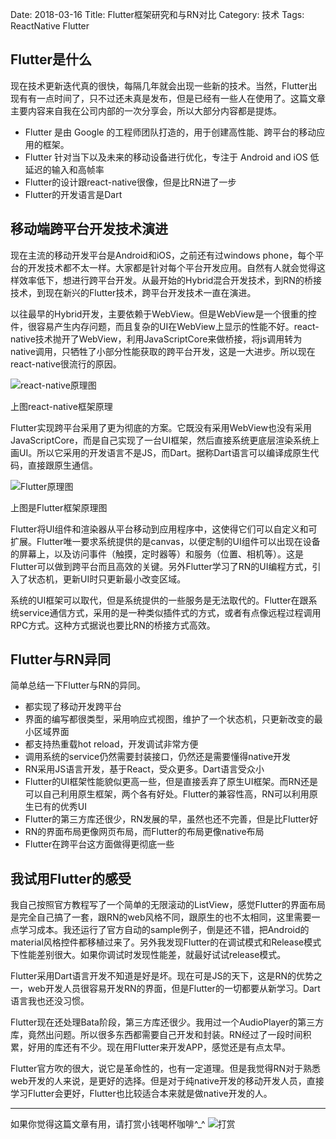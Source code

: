 Date: 2018-03-16
Title: Flutter框架研究和与RN对比
Category: 技术
Tags: ReactNative Flutter

## Flutter是什么
现在技术更新迭代真的很快，每隔几年就会出现一些新的技术。当然，Flutter出现有有一点时间了，只不过还未真是发布，但是已经有一些人在使用了。这篇文章主要内容来自我在公司内部的一次分享会，所以大部分内容都是提炼。

* Flutter 是由 Google 的工程师团队打造的，用于创建高性能、跨平台的移动应用的框架。
* Flutter 针对当下以及未来的移动设备进行优化，专注于 Android and iOS 低延迟的输入和高帧率
* Flutter的设计跟react-native很像，但是比RN进了一步
* Flutter的开发语言是Dart

## 移动端跨平台开发技术演进
现在主流的移动开发平台是Android和iOS，之前还有过windows phone，每个平台的开发技术都不太一样。大家都是针对每个平台开发应用。自然有人就会觉得这样效率低下，想进行跨平台开发。从最开始的Hybrid混合开发技术，到RN的桥接技术，到现在新兴的Flutter技术，跨平台开发技术一直在演进。

以往最早的Hybrid开发，主要依赖于WebView。但是WebView是一个很重的控件，很容易产生内存问题，而且复杂的UI在WebView上显示的性能不好。react-native技术抛开了WebView，利用JavaScriptCore来做桥接，将js调用转为native调用，只牺牲了小部分性能获取的跨平台开发，这是一大进步。所以现在react-native很流行的原因。

![react-native原理图](https://res.infoq.com/articles/why-is-flutter-revolutionary/zh/resources/2.png)

上图react-native框架原理

Flutter实现跨平台采用了更为彻底的方案。它既没有采用WebView也没有采用JavaScriptCore，而是自己实现了一台UI框架，然后直接系统更底层渲染系统上画UI。所以它采用的开发语言不是JS，而Dart。据称Dart语言可以编译成原生代码，直接跟原生通信。

![Flutter原理图](https://res.infoq.com/articles/why-is-flutter-revolutionary/zh/resources/4.png)

上图是Flutter框架原理图

Flutter将UI组件和渲染器从平台移动到应用程序中，这使得它们可以自定义和可扩展。Flutter唯一要求系统提供的是canvas，以便定制的UI组件可以出现在设备的屏幕上，以及访问事件（触摸，定时器等）和服务（位置、相机等）。这是Flutter可以做到跨平台而且高效的关键。另外Flutter学习了RN的UI编程方式，引入了状态机，更新UI时只更新最小改变区域。

系统的UI框架可以取代，但是系统提供的一些服务是无法取代的。Flutter在跟系统service通信方式，采用的是一种类似插件式的方式，或者有点像远程过程调用RPC方式。这种方式据说也要比RN的桥接方式高效。

## Flutter与RN异同
简单总结一下Flutter与RN的异同。

* 都实现了移动开发跨平台
* 界面的编写都很类型，采用响应式视图，维护了一个状态机，只更新改变的最小区域界面
* 都支持热重载hot reload，开发调试非常方便
* 调用系统的service仍然需要封装接口，仍然还是需要懂得native开发
* RN采用JS语言开发，基于React，受众更多。Dart语言受众小
* Flutter的UI框架性能貌似更高一些，但是直接丢弃了原生UI框架。而RN还是可以自己利用原生框架，两个各有好处。Flutter的兼容性高，RN可以利用原生已有的优秀UI
* Flutter的第三方库还很少，RN发展的早，虽然也还不完善，但是比Flutter好
* RN的界面布局更像网页布局，而Flutter的布局更像native布局
* Flutter在跨平台这方面做得更彻底一些

## 我试用Flutter的感受
我自己按照官方教程写了一个简单的无限滚动的ListView，感觉Flutter的界面布局是完全自己搞了一套，跟RN的web风格不同，跟原生的也不太相同，这里需要一点学习成本。我还运行了官方自动的sample例子，倒是还不错，把Android的material风格控件都移植过来了。另外我发现Flutter的在调试模式和Release模式下性能差别很大。如果你调试时发现性能差，就最好试试release模式。

Flutter采用Dart语言开发不知道是好是坏。现在可是JS的天下，这是RN的优势之一，web开发人员很容易开发RN的界面，但是Flutter的一切都要从新学习。Dart语言我也还没习惯。

Flutter现在还处理Bata阶段，第三方库还很少。我用过一个AudioPlayer的第三方库，竟然出问题。所以很多东西都需要自己开发和封装。RN经过了一段时间积累，好用的库还有不少。现在用Flutter来开发APP，感觉还是有点太早。

Flutter官方吹的很大，说它是革命性的，也有一定道理。但是我觉得RN对于熟悉web开发的人来说，是更好的选择。但是对于纯native开发的移动开发人员，直接学习Flutter会更好，Flutter也比较适合本来就是做native开发的人。


----------------
如果你觉得这篇文章有用，请打赏小钱喝杯咖啡^_^
![打赏](https://raw.githubusercontent.com/szuwest/szuwest.github.io/master/images/2018-02-21%20133111.jpg)